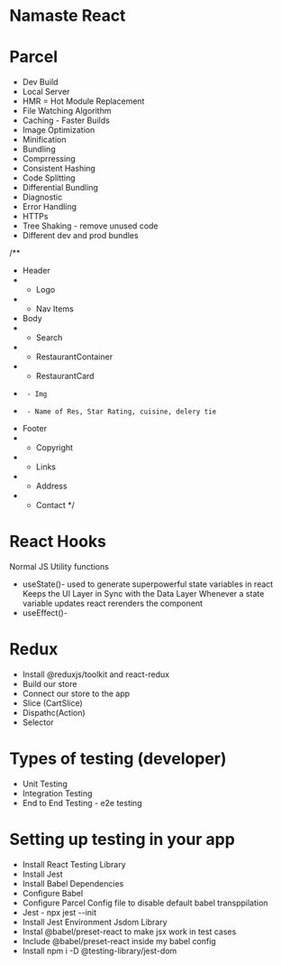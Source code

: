 # Namaste React

# Parcel
- Dev Build
- Local Server
- HMR = Hot Module Replacement
- File Watching Algorithm
- Caching - Faster Builds
- Image Optimization
- Minification
- Bundling
- Comprressing
- Consistent Hashing
- Code Splitting
- Differential Bundling
- Diagnostic
- Error Handling
- HTTPs
- Tree Shaking - remove unused code
- Different dev and prod bundles

/**
 * Header
 *  - Logo
 *  - Nav Items
 * Body
 *  - Search
 *  - RestaurantContainer
 *    - RestaurantCard
 *      - Img
 *      - Name of Res, Star Rating, cuisine, delery tie
 * Footer
 *  - Copyright
 *  - Links
 *  - Address
 *  - Contact
 */

# React Hooks
 Normal JS Utility functions
 - useState()- used to generate superpowerful state variables in react
 Keeps the UI Layer in Sync with the Data Layer
Whenever a state variable updates react rerenders the component
 - useEffect()- 


 # Redux
- Install @reduxjs/toolkit and react-redux
- Build our store
- Connect our store to the app
- Slice (CartSlice)
- Dispathc(Action)
- Selector

# Types of testing (developer)
 - Unit Testing
 - Integration Testing
 - End to End Testing - e2e testing

# Setting up testing in your app
 - Install React Testing Library
 - Install Jest
 - Install Babel Dependencies
 - Configure Babel
 - Configure Parcel Config file to disable default babel transppilation
 - Jest - npx jest --init
 - Install Jest Environment Jsdom Library
 - Instal @babel/preset-react to make jsx work in test cases
 - Include @babel/preset-react inside my babel config
 - Install npm i -D @testing-library/jest-dom
